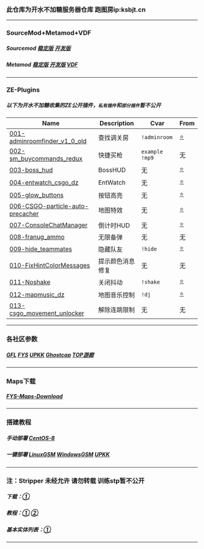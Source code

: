 ### 此仓库为开水不加糖服务器仓库 跑图房ip:ksbjt.cn

------

### SourceMod+Metamod+VDF

##### Sourcemod [稳定版](https://www.sourcemod.net/downloads.php?branch=stable) [开发版](https://www.sourcemod.net/downloads.php?branch=dev)

##### Metamod [稳定版](https://www.metamodsource.net/downloads.php?branch=stable) [开发版](https://www.metamodsource.net/downloads.php?branch=master) [VDF](https://www.metamodsource.net/vdf)

------

### ZE-Plugins

##### 以下为开水不加糖收集的ZE公开插件，`私有插件`和`部分插件`暂不公开

| Name                                                         | Description      | Cvar           | From                                                         |
| ------------------------------------------------------------ | ---------------- | -------------- | ------------------------------------------------------------ |
| [001-adminroomfinder_v1_0_old](https://github.com/Ksbjt/ZE-Train/tree/main/ZE-Plugins/001-adminroomfinder_v1_0_old) | 查找调关房       | `!adminroom`   | [⭐](https://github.com/IT-KiLLER/CSGO-Admin-Room-Finder)     |
| [002-sm_buycommands_redux](https://github.com/Ksbjt/ZE-Train/tree/main/ZE-Plugins/002-sm_buycommands_redux) | 快捷买枪         | `example !mp9` | 无                                                           |
| [003-boss_hud](https://github.com/Ksbjt/ZE-Train/tree/main/ZE-Plugins/003-boss_hud) | BossHUD          | 无             | [⭐](https://github.com/Stewart-Anubis/Zr-Breakable-Boss-HUD/tree/fd694bb85debd6bdd21599ab8ad5e9e50b603420) |
| [004-entwatch_csgo_dz](https://github.com/Ksbjt/ZE-Train/tree/main/ZE-Plugins/004-entwatch_csgo_dz) | EntWatch         | 无             | [⭐](https://github.com/darkerz7/CSGO-Plugins/tree/master/EntWatch_DZ) |
| [005-glow_buttons](https://github.com/Ksbjt/ZE-Train/tree/main/ZE-Plugins/005-glow_buttons) | 按钮高亮         | 无             | [⭐](https://github.com/Franc1sco/Franug-Glow-Buttons)        |
| [006-CSGO-particle-auto-precacher](https://github.com/Ksbjt/ZE-Train/tree/main/ZE-Plugins/006-CSGO-particle-auto-precacher) | 地图特效         | 无             | [⭐](https://github.com/gunslinger23/CSGO-particle-auto-precacher) |
| [007-ConsoleChatManager](https://github.com/Ksbjt/ZE-Train/tree/main/ZE-Plugins/007-ConsoleChatManager) | 倒计时HUD        | 无             | [⭐](https://github.com/LanBo98k/console)                     |
| [008-franug_ammo](https://github.com/Ksbjt/ZE-Train/tree/main/ZE-Plugins/008-franug_ammo) | 无限备弹         | 无             | 无                                                           |
| [009-hide_teammates](https://github.com/Ksbjt/ZE-Train/tree/main/ZE-Plugins/009-hide_teammates) | 隐藏队友         | `!hide`        | [⭐](https://github.com/darkerz7/CSGO-Plugins/tree/master/Hide_Teammates) |
| [010-FixHintColorMessages](https://github.com/Ksbjt/ZE-Train/tree/main/ZE-Plugins/010-FixHintColorMessages) | 提示颜色消息修复 | 无             | 无                                                           |
| [011-Noshake](https://github.com/Ksbjt/ZE-Train/tree/main/ZE-Plugins/011-Noshake) | 关闭抖动         | `!shake`       | [⭐](https://github.com/oylsister/Zombie-Escpe-Thailand-Community/tree/main/Plugins/Noshake) |
| [012-mapmusic_dz](https://github.com/Ksbjt/ZE-Train/tree/main/ZE-Plugins/012-mapmusic_dz) | 地图音乐控制     | `!dj`          | [⭐](https://github.com/darkerz7/CSGO-Plugins/tree/master/MapMusic_DZ%20Dhook%20SoundLib2) |
| [013-csgo_movement_unlocker](https://github.com/Ksbjt/ZE-Train/tree/main/ZE-Plugins/013-csgo_movement_unlocker) | 解除连跳限制     | 无             | 无                                                           |

------

### 各社区参数

##### [GFL](https://github.com/gflclan-cs-go-ze/ZE-Configs) [FYS](https://github.com/fys-csgo/servers-config/tree/master/ZombiEscape) [UPKK](https://github.com/UpKK-Xnet-YYDCS/UPKK_ZE_PUBLIC) [Ghostcap](https://github.com/ghostcap-gaming/Zombie-Escape-Configs-CS-GO) [TOP游廊](https://github.com/mr2b-wmk/GOCommunity-ZEConfigs)

------

### Maps下载

##### [FYS-Maps-Download](https://resx.fyscs.com/fys_maps/)

------

### 搭建教程

##### 手动部署 [CentOS-8](https://zhuanlan.zhihu.com/p/363006078)

##### 一键部署 [LinuxGSM](https://linuxgsm.com/servers/csgoserver/) [WindowsGSM](https://windowsgsm.com/) [UPKK](https://f.upkk.com/plugin.php?id=srcds_server_user_manager)

------

### 注：Stripper 未经允许 请勿转载 训练stp暂不公开

##### 下载：[①](https://www.bailopan.net/stripper/snapshots/1.2/)

##### 教程：[①](https://github.com/Derpduck/L4D2-Comp-Stripper-Rework/wiki/Stripper:Source-Guide-(Basics)#strippersource-configuration) [②](https://gflclan.com/topic/47449-stripper-cfgs-guide/)

##### 基本实体列表：[①](https://developer.valvesoftware.com/wiki/List_of_base_entities)

------

